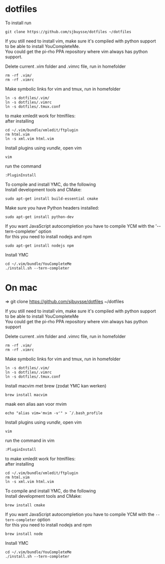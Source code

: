 # dotfiles
To install run                                                                                                                                                        
```
git clone https://github.com/sjbuysse/dotfiles ~/dotfiles
```

If you still need to install vim, make sure it's compiled with python support to be able to install YouCompleteMe.    
You could get the pi-rho PPA repository where vim always has python support.  
 
Delete current .vim folder and .vimrc file, run in homefolder    
```
rm -rf .vim/  
rm -rf .vimrc  
```
Make symbolic links for vim and tmux, run in homefolder  
```
ln -s dotfiles/.vim/  
ln -s dotfiles/.vimrc  
ln -s dotfiles/.tmux.conf  
```
to make xmledit work for htmlfiles:  
after installing  
```
cd ~/.vim/bundle/xmledit/ftplugin  
rm html.vim  
ln -s xml.vim html.vim  
```
Install plugins using *vundle*, open vim  
```
vim  
```
run the command  
```
:PluginInstall  
```
To compile and install YMC, do the following  
Install development tools and CMake:   
```
sudo apt-get install build-essential cmake  
```
Make sure you have Python headers installed:   
```
sudo apt-get install python-dev   
```
If you want JavaScript autocompletion you have to compile YCM with the '--tern-completer' option  
for this you need to install nodejs and npm  
```
sudo apt-get install nodejs npm  
```
Install YMC  
```
cd ~/.vim/bundle/YouCompleteMe  
./install.sh --tern-completer  
```

# On mac  
=> git clone https://github.com/sjbuysse/dotfiles ~/dotfiles  

If you still need to install vim, make sure it's compiled with python support to be able to install YouCompleteMe  
You could get the pi-rho PPA repository where vim always has python support  
 
Delete current .vim folder and .vimrc file, run in homefolder
```
rm -rf .vim/  
rm -rf .vimrc  
```
Make symbolic links for vim and tmux, run in homefolder   
```
ln -s dotfiles/.vim/
ln -s dotfiles/.vimrc
ln -s dotfiles/.tmux.conf
```

Install macvim met brew (zodat YMC kan werken)   
```
brew install macvim
```
maak een alias aan voor mvim  
```
echo "alias vim='mvim -v'" > ˜/.bash_profile 
```
Install plugins using *vundle*, open vim  
```
vim
```
run the command in vim
```
:PluginInstall
```

to make xmledit work for htmlfiles:  
after installing  
```
cd ~/.vim/bundle/xmledit/ftplugin
rm html.vim
ln -s xml.vim html.vim
```
To compile and install YMC, do the following  
Install development tools and CMake:   
```
brew install cmake
```
If you want JavaScript autocompletion you have to compile YCM with the `--tern-completer` option   
for this you need to install nodejs and npm
```
brew install node
```
Install YMC
```
cd ~/.vim/bundle/YouCompleteMe
./install.sh --tern-completer
```


